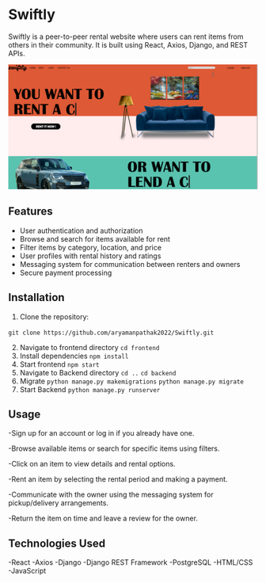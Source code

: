 # Swiftly

Swiftly is a peer-to-peer rental website where users can rent items from others in their community. It is built using React, Axios, Django, and REST APIs.

![Swiftly ](assests/home.png "Swiftly")


## Features

- User authentication and authorization
- Browse and search for items available for rent
- Filter items by category, location, and price
- User profiles with rental history and ratings
- Messaging system for communication between renters and owners
- Secure payment processing

## Installation

1. Clone the repository:


`git clone https://github.com/aryamanpathak2022/Swiftly.git`

2. Navigate to frontend directory
`cd frontend`
3. Install dependencies 
`npm install`
4. Start frontend
`npm start`
5. Navigate to Backend directory
`cd ..`
`cd backend`
6. Migrate
`python manage.py makemigrations`
`python manage.py migrate`
7. Start Backend
`python manage.py runserver`
   

## Usage
-Sign up for an account or log in if you already have one.

-Browse available items or search for specific items using filters.

-Click on an item to view details and rental options.

-Rent an item by selecting the rental period and making a payment.

-Communicate with the owner using the messaging system for pickup/delivery arrangements.

-Return the item on time and leave a review for the owner.

## Technologies Used
-React
-Axios
-Django
-Django REST Framework
-PostgreSQL
-HTML/CSS
-JavaScript
